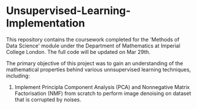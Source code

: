 # Unsupervised-Learning-Implementation

This repository contains the coursework completed for the 'Methods of Data Science' module under the Department of Mathematics at Imperial College London. The full code will be updated on Mar 29th.

The primary objective of this project was to gain an understanding of the mathematical properties behind various unnsupervised learning techniques, including:

1. Implement Principla Component Analysis (PCA) and Nonnegative Matrix Factorisation (NMF) from scratch to perform image denoising on dataset that is corrupted by noises.
